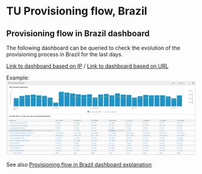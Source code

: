 # TU Provisioning flow, Brazil

## Provisioning flow in Brazil dashboard

The following dashboard can be queried to check the evolution of the provisioning process in Brazil for the last days.

[Link to dashboard based on IP](https://10.253.1.11/en-US/app/tugo/provision_brasil?earliest=0&latest=) / [Link to dashboard based on URL](https://mia-splunk.tefcomms.com/en-US/app/tugo/provision_brasil?earliest=0&latest=)

Example:
![Brazil provisioning dashboard](images/provision_brazil.png)

See also [Provisioning flow in Brazil dashboard explanation](../../reportdata/Provisioning_dashboard_explanation.md) 




